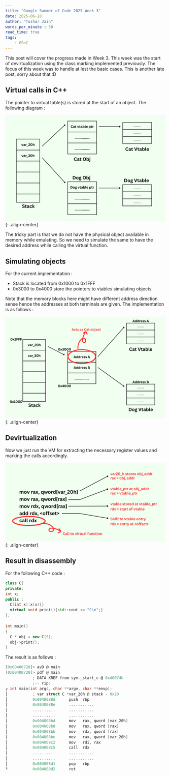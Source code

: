 ```yaml
---
title: "Google Summer of Code 2025 Week 3"
date: 2025-06-28
author: "Tushar Jain"
words_per_minute : 30
read_time: true
tags:
    - GSoC
---
```


This post will cover the progress made in Week 3. This week was the start of devirtualization using
the class marking implemented previously. The focus of this week was to handle at lest the basic cases.
This is another late post, sorry about that :D

## Virtual calls in C++

The pointer to virtual table(s) is stored at the start of an object. The following diagram :

![Virtual Tables](/assets/images/vtable_real.png){: .align-center}

The tricky part is that we do not have the physical object available in memory while emulating.
So we need to simulate the same to have the desired address while calling the virtual function.

## Simulating objects

For the current implementation :
- Stack is located from 0x1000 to 0x1FFF
- 0x3000 to 0x4000 store the pointers to vtables simulating objects

Note that the memory blocks here might have different address direction sense hence the addresses at both terminals
are given. The implementation is as follows :

![Virtual Tables Implementation](/assets/images/vtable_impl.png){: .align-center}

## Devirtualization

Now we just run the VM for extracting the necessary register values and marking the calls accordingly.

![Virtual Tables Instructions](/assets/images/vtable_insr.png){: .align-center}

## Result in disassembly

For the following C++ code :
```c++
class C{
private:
int x;
public :
  C(int x):x(x){}
  virtual void print(){std::cout << "C\n";}
};

int main()
{
  C * obj = new C(5);
  obj->print();
}
```

The result is as follows : 
```c
[0x00400720]> avD @ main
[0x00400720]> pdf @ main
            ; DATA XREF from sym._start_c @ 0x40074b
            ;-- rip:
┌ int main(int argc, char **argv, char **envp);
│           ; var struct C *var_20h @ stack - 0x20
│           0x0040088d      push  rbp
│           0x0040088e      ...........
│           ..........      ...........
│           ..........      ...........
│           0x004008b4      mov   rax, qword [var_20h]
│           0x004008b8      mov   rax, qword [rax]
│           0x004008bb      mov   rdx, qword [rax]
│           0x004008be      mov   rax, qword [var_20h]
│           0x004008c2      mov   rdi, rax
│           0x004008c5      call  rdx                                  ; Virtual Call : method.C.print
│           ..........      ...........
│           ..........      ...........
│           0x004008d1      pop   rbp
└           0x004008d2      ret
```